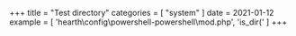 +++
title = "Test directory"
categories = [ "system" ]
date = 2021-01-12
example = [
   'hearth\config\powershell-powershell\mod.php', 'is_dir('
]
+++
